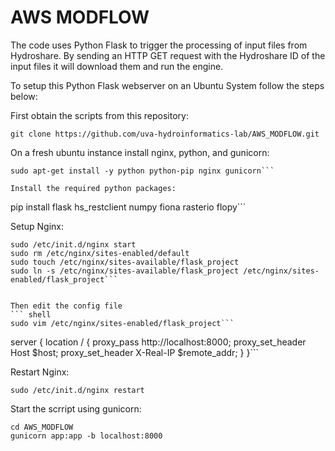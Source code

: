# AWS MODFLOW

The code uses Python Flask to trigger the processing of input files from Hydroshare. By sending an HTTP GET request with the Hydroshare ID of the input files it will download them and run the engine.   

To setup this Python Flask webserver on an Ubuntu System follow the steps below:

First obtain the scripts from this repository:  

```git clone https://github.com/uva-hydroinformatics-lab/AWS_MODFLOW.git```    

On a fresh ubuntu instance install nginx, python, and gunicorn:  
```shell
sudo apt-get install -y python python-pip nginx gunicorn```

Install the required python packages:
```
pip install flask hs_restclient numpy fiona rasterio flopy```  

Setup Nginx:
```shell
sudo /etc/init.d/nginx start
sudo rm /etc/nginx/sites-enabled/default
sudo touch /etc/nginx/sites-available/flask_project
sudo ln -s /etc/nginx/sites-available/flask_project /etc/nginx/sites-enabled/flask_project```    


Then edit the config file
``` shell
sudo vim /etc/nginx/sites-enabled/flask_project```  

```
server {
  location / {
      proxy_pass http://localhost:8000;
      proxy_set_header Host $host;
      proxy_set_header X-Real-IP $remote_addr;
  }
}```   

Restart Nginx:
``` shell
sudo /etc/init.d/nginx restart
```  

Start the scrript using gunicorn:
```
cd AWS_MODFLOW
gunicorn app:app -b localhost:8000
```  
